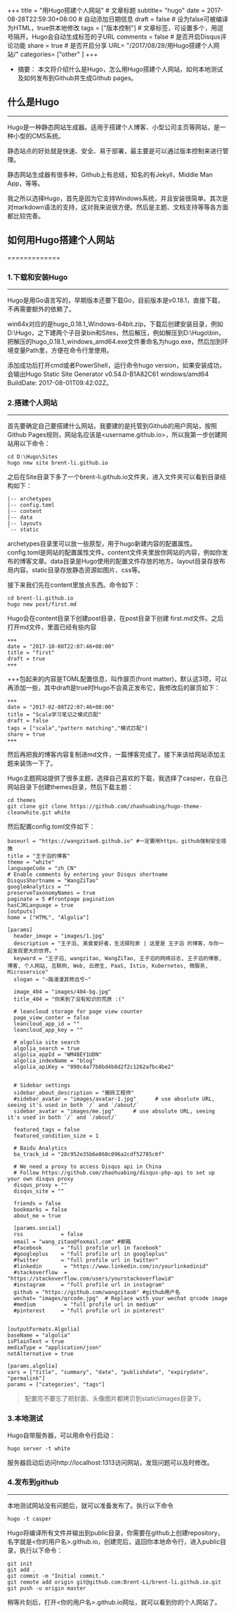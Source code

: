 +++
title = "用Hugo搭建个人网站"  # 文章标题
subtitle=  "hugo"
date = 2017-08-28T22:59:30+08:00  # 自动添加日期信息
draft = false  # 设为false可被编译为HTML，true供本地修改
tags = ["版本控制"]  # 文章标签，可设置多个，用逗号隔开。Hugo会自动生成标签的子URL
comments = false  # 是否开启Disqus评论功能
share = true  # 是否开启分享
URL=  "/2017/08/28/用Hugo搭建个人网站/"
categories= ["other" ]
+++

- 摘要：
  本文将介绍什么是Hugo，怎么用Hugo搭建个人网站，如何本地测试及如何发布到Github并生成Github pages。

## 什么是Hugo
-------
Hugo是一种静态网站生成器。适用于搭建个人博客、小型公司主页等网站，是一种小型的CMS系统。

静态站点的好处就是快速、安全、易于部署，最主要是可以通过版本控制来进行管理。

静态网站生成器有很多种，Github上有总结，知名的有Jekyll，Middle Man App，等等。

我之所以选择Hugo，首先是因为它支持Windows系统，并且安装很简单。其次是对markdown语法的支持，这对我来说很方便。然后是主题、文档支持等等各方面都比较完善。

## 如何用Hugo搭建个人网站
=============
### 1.下载和安装Hugo
-----------

Hugo是用Go语言写的，早期版本还要下载Go，目前版本是v0.18.1，直接下载，不再需要额外的依赖了。

win64x对应的是hugo_0.18.1_Windows-64bit.zip，下载后创建安装目录，例如D:\Hugo，之下建两个子目录bin和Sites，然后解压，例如解压到D:\Hugo\bin，把解压的hugo_0.18.1_windows_amd64.exe文件重命名为hugo.exe，然后加到环境变量Path里，方便在命令行里使用。

添加成功后打开cmd或者PowerShell，运行命令hugo version，如果安装成功，会输出Hugo Static Site Generator v0.54.0-B1A82C61 windows/amd64 BuildDate: 2017-08-01T09:42:02Z。

### 2.搭建个人网站
--------

首先要确定自己要搭建什么网站，我要建的是托管到Github的用户网站，按照Github Pages规则，网站名应该是<username.github.io>，所以我第一步创建网站用以下命令：

    cd D:\Hugo\Sites
    hugo new site brent-li.github.io

之后在Site目录下多了一个brent-li.github.io文件夹，进入文件夹可以看到目录结构如下：

    |-- archetypes
    |-- config.toml
    |-- content
    |-- data
    |-- layouts
    `-- static

archetypes目录里可以放一些原型，用于hugo新建内容的配置属性。config.toml是网站的配置属性文件。content文件夹里放你网站的内容，例如你发布的博客文章。data目录是Hugo使用的配置文件存放的地方。layout目录存放布局内容。static目录存放静态资源如图片、css等。

接下来我们先在content里放点东西。命令如下：

    cd brent-li.github.io
    hugo new post/first.md

Hugo会在content目录下创建post目录，在post目录下创建 first.md文件。之后打开md文件，里面已经有些内容

    +++
    date = "2017-10-08T22:07:46+08:00"
    title = "first"
    draft = true
    +++

+++包起来的内容是TOML配置信息，叫作扉页(front matter)，默认这3项，可以再添加一些，其中draft是true时Hugo不会真正发布它，我修改后的扉页如下：

    +++
    date = "2017-02-08T22:07:46+08:00"
    title = "Scala学习笔记之模式匹配"
    draft = false
    tags = ["scala","pattern matching","模式匹配"]
    share = true
    +++

然后再把我的博客内容复制进md文件，一篇博客完成了。接下来该给网站添加主题来装饰一下了。

Hugo主题网站提供了很多主题，选择自己喜欢的下载，我选择了casper，在自己网站目录下创建themes目录，然后下载主题：

    cd themes
    git clone git clone https://github.com/zhaohuabing/hugo-theme-cleanwhite.git white

然后配置config.toml文件如下：
  ```
  baseurl = "https://wangzitao6.github.io" #一定要用https，github强制安全措施
  title = "王子滔的博客"
  theme = "white"
  languageCode = "zh_CN"
  # Enable comments by entering your Disqus shortname
  DisqusShortname = "WangZiTao"
  googleAnalytics = ""
  preserveTaxonomyNames = true
  paginate = 5 #frontpage pagination
  hasCJKLanguage = true
  [outputs]
  home = ["HTML", "Algolia"]

  [params]
    header_image = "images/1.jpg"
    description = "王子滔, 美食爱好者，生活探险家 | 这里是 王子滔 的博客，与你一起发现更大的世界。"
    keyword = "王子滔, wangzitao, WangZiTao, 王子滔的网络日志, 王子滔的博客, 博客, 个人网站, 互联网, Web, 云原生, PaaS, Istio, Kubernetes, 微服务, Microservice"
    slogan = "~路漫漫其修远兮~"

    image_404 = "images/404-bg.jpg"
    title_404 = "你来到了没有知识的荒原 :("

    # leancloud storage for page view counter
    page_view_conter = false
    leancloud_app_id = ""
    leancloud_app_key = ""

    # algolia site search
    algolia_search = true
    algolia_appId = "WM4BEY1UDN"
    algolia_indexName = "blog"
    algolia_apiKey = "090c4a77b8bd4b8d2f2c1262afbc4be2"


    # Sidebar settings
    sidebar_about_description = "搬砖工程师"
    #sidebar_avatar = "images/avatar-1.jpg"      # use absolute URL, seeing it's used in both `/` and `/about/`
    sidebar_avatar = "images/me.jpg"      # use absolute URL, seeing it's used in both `/` and `/about/`

    featured_tags = false
    featured_condition_size = 1

    # Baidu Analytics
    ba_track_id = "28c952e35b6e860c096a2cdf52785c6f"

    # We need a proxy to access Disqus api in China
    # Follow https://github.com/zhaohuabing/disqus-php-api to set up your own disqus proxy
    disqus_proxy = ""
    disqus_site = ""

    friends = false
    bookmarks = false
    about_me = true

    [params.social]
    rss            = false
    email = "wang_zitao@foxmail.com" #邮箱
    #facebook      = "full profile url in facebook"
    #googleplus    = "full profile url in googleplus"
    #twitter       = "full profile url in twitter"
    #linkedin       = "https://www.linkedin.com/in/yourlinkedinid"
    #stackoverflow  = "https://stackoverflow.com/users/yourstackoverflowid"
    #instagram     = "full profile url in instagram"
    github = "https://github.com/wangzitao6" #github用户名
    wechat= "images/qrcode.jpg"  # Replace with your wechat qrcode image
    #medium         = "full profile url in medium"
    #pinterest     = "full profile url in pinterest"


  [outputFormats.Algolia]
  baseName = "algolia"
  isPlainText = true
  mediaType = "application/json"
  notAlternative = true

  [params.algolia]
  vars = ["title", "summary", "date", "publishdate", "expirydate", "permalink"]
  params = ["categories", "tags"]
  ```

> 配置完不要忘了把封面、头像图片都拷贝到static\images目录下。

### 3.本地测试


Hugo自带服务器，可以用命令行启动：

    hugo server -t white

服务器启动后访问http://localhost:1313访问网站，发现问题可以及时修改。

### 4.发布到github
-----------

本地测试网站没有问题后，就可以准备发布了。执行以下命令

    hugo -t casper

Hugo将编译所有文件并输出到public目录，你需要在github上创建repository，名字就是<你的用户名>.github.io，创建完后，返回你本地命令行，进入public目录，执行以下命令：

    git init
    git add .
    git commit -m "Initial commit."
    git remote add origin git@github.com:Brent-Li/brent-li.github.io.git
    git push -u origin master

稍等片刻后，打开<你的用户名>.github.io网址，就可以看到你的个人网站了。
